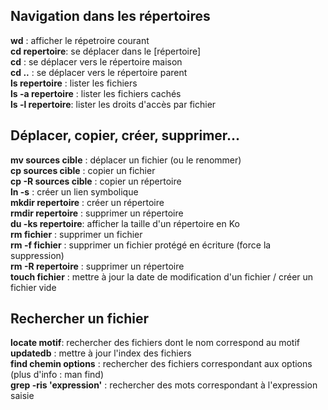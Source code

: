 ## Navigation dans les répertoires
__wd__ : afficher le répetroire courant  
__cd repertoire__: se déplacer dans le [répertoire]  
__cd__ : se déplacer vers le répertoire maison  
__cd ..__ :  se déplacer vers le répertoire parent  
__ls repertoire__ : lister les fichiers  
__ls -a repertoire__ : lister les fichiers cachés  
__ls -l repertoire__: lister les droits d'accès par fichier  

## Déplacer, copier, créer, supprimer...
__mv sources cible__ : déplacer un fichier (ou le renommer)  
__cp sources cible__ : copier un fichier  
__cp -R sources  cible__ : copier un répertoire  
__ln -s__ : créer un lien symbolique  
__mkdir repertoire__ : créer un répertoire  
__rmdir repertoire__ : supprimer un répertoire  
__du -ks repertoire__: afficher la taille d'un répertoire en Ko  
__rm fichier__ : supprimer un fichier  
__rm -f fichier__ : supprimer un fichier protégé en écriture (force la suppression)  
__rm -R repertoire__ : supprimer un répertoire  
__touch fichier__ : mettre à jour la date de modification d'un fichier / créer un fichier vide  

## Rechercher un fichier
__locate motif__: rechercher des fichiers dont le nom correspond au motif  
__updatedb__ : mettre à jour l'index des fichiers  
__find chemin options__ : rechercher des fichiers correspondant aux options (plus d'info : man find)  
__grep -ris 'expression'__ : rechercher des mots correspondant à l'expression saisie  
